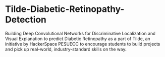 # Tilde-Diabetic-Retinopathy-Detection
Building Deep Convolutional Networks for Discriminative Localization and Visual Explanation to predict Diabetic Retinopathy as a part of Tilde, an initiative by HackerSpace PESUECC to encourage students to build projects and pick up real-world, industry-standard skills on the way. 


